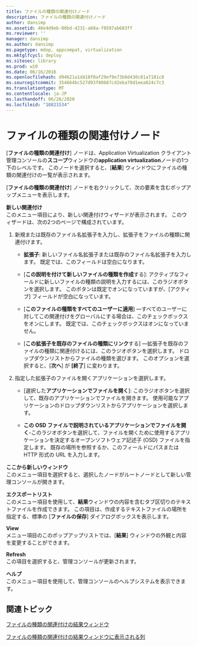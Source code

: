 ```yaml
---
title: ファイルの種類の関連付けノード
description: ファイルの種類の関連付けノード
author: dansimp
ms.assetid: 48e4d9eb-00bd-4231-a68a-f8597ab683ff
ms.reviewer: ''
manager: dansimp
ms.author: dansimp
ms.pagetype: mdop, appcompat, virtualization
ms.mktglfcycl: deploy
ms.sitesec: library
ms.prod: w10
ms.date: 06/16/2016
ms.openlocfilehash: d94621a1d418f0af29ef9e73b8d430c81a7181c8
ms.sourcegitcommit: 354664bc527d93f80687cd2eba70d1eea024c7c3
ms.translationtype: MT
ms.contentlocale: ja-JP
ms.lasthandoff: 06/26/2020
ms.locfileid: "10821534"
---
```

# ファイルの種類の関連付けノード


[**ファイルの種類の関連付け**] ノードは、Application Virtualization クライアント管理コンソールの**スコープ**ウィンドウの**application virtualization**ノードの1つ下のレベルです。 このノードを選択すると、[**結果**] ウィンドウにファイルの種類の関連付けの一覧が表示されます。

[**ファイルの種類の関連付け**] ノードを右クリックして、次の要素を含むポップアップメニューを表示します。

<a href="" id="new-association"></a>**新しい関連付け**  
このメニュー項目により、新しい関連付けウィザードが表示されます。 このウィザードは、次の2つのページで構成されています。

1.  新規または既存のファイル名拡張子を入力し、拡張子をファイルの種類に関連付けます。

    -   **拡張子**: 新しいファイル名拡張子または既存のファイル名拡張子を入力します。 既定では、このフィールドは空白になります。

    -   [**この説明を付けて新しいファイルの種類を作成**する]: アクティブなフィールドに新しいファイルの種類の説明を入力するには、このラジオボタンを選択します。 このボタンは既定でオンになっていますが、[アクティブ] フィールドが空白になっています。

    -   [**このファイルの種類をすべてのユーザーに適用**] —すべてのユーザーに対してこの関連付けをグローバルにする場合は、このチェックボックスをオンにします。 既定では、このチェックボックスはオンになっていません。

    -   [**この拡張子を既存のファイルの種類にリンク**する] —拡張子を既存のファイルの種類に関連付けるには、このラジオボタンを選択します。 ドロップダウンリストからファイルの種類を選びます。 このオプションを選択すると、[**次へ**] が **[終了**] に変わります。

2.  指定した拡張子のファイルを開くアプリケーションを選択します。

    -   [選択した**アプリケーションでファイルを開く**]: このラジオボタンを選択して、既存のアプリケーションでファイルを開きます。 使用可能なアプリケーションのドロップダウンリストからアプリケーションを選択します。

    -   **この OSD ファイルで説明されているアプリケーションでファイルを開く**-このラジオボタンを選択して、ファイルを開くために使用するアプリケーションを決定するオープンソフトウェア記述子 (OSD) ファイルを指定します。 既存の場所を参照するか、このフィールドにパスまたは HTTP 形式の URL を入力します。

<a href="" id="new-window-from-here"></a>**ここから新しいウィンドウ**  
このメニュー項目を選択すると、選択したノードがルートノードとして新しい管理コンソールが開きます。

<a href="" id="export-list"></a>**エクスポートリスト**  
このメニュー項目を使用して、**結果**ウィンドウの内容を含むタブ区切りのテキストファイルを作成できます。 この項目は、作成するテキストファイルの場所を指定する、標準の [**ファイルの保存**] ダイアログボックスを表示します。

<a href="" id="view"></a>**View**  
メニュー項目のこのポップアップリストでは、[**結果**] ウィンドウの外観と内容を変更することができます。

<a href="" id="refresh"></a>**Refresh**  
この項目を選択すると、管理コンソールが更新されます。

<a href="" id="help"></a>**ヘルプ**  
このメニュー項目を使用して、管理コンソールのヘルプシステムを表示できます。

## 関連トピック


[ファイルの種類の関連付けの結果ウィンドウ](file-type-association-results-pane.md)

[ファイルの種類の関連付けの結果ウィンドウに表示される列](file-type-association-results-pane-columns.md)

 

 





